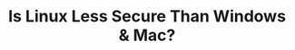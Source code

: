 ---
title: "Is Linux Less Secure Than Windows & Mac?"
description: "While Linux offers a robust security foundation, it's important to understand its limitations. In this video, we'll delve into the nuances of Linux security, exploring its strengths and weaknesses."
datePublished: 2024-11-13
dateUpdated: 2024-11-13
linkYouTube: "https://www.youtube.com/watch?v=1ptZBgNz5Jg"
tags: ["Clips"]
---